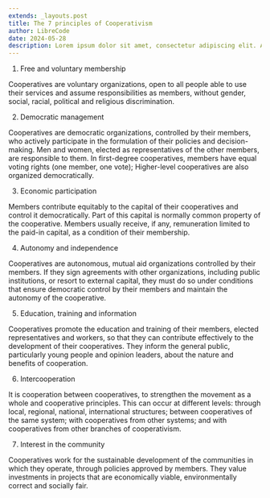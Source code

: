 ```yaml
---
extends: _layouts.post
title: The 7 principles of Cooperativism
author: LibreCode
date: 2024-05-28
description: Lorem ipsum dolor sit amet, consectetur adipiscing elit. Aenean consectetur, nunc in bibendum porttitor, metus diam euismod mauris, vel tristique nunc dui ac sapien. Sed vitae pretium augue.
---
```


1. Free and voluntary membership

Cooperatives are voluntary organizations, open to all people able to use their services and assume responsibilities as members, without gender, social, racial, political and religious discrimination.

2. Democratic management

Cooperatives are democratic organizations, controlled by their members, who actively participate in the formulation of their policies and decision-making. Men and women, elected as representatives of the other members, are responsible to them. In first-degree cooperatives, members have equal voting rights (one member, one vote); Higher-level cooperatives are also organized democratically.

3. Economic participation

Members contribute equitably to the capital of their cooperatives and control it democratically. Part of this capital is normally common property of the cooperative. Members usually receive, if any, remuneration limited to the paid-in capital, as a condition of their membership.

4. Autonomy and independence

Cooperatives are autonomous, mutual aid organizations controlled by their members. If they sign agreements with other organizations, including public institutions, or resort to external capital, they must do so under conditions that ensure democratic control by their members and maintain the autonomy of the cooperative.

5. Education, training and information

Cooperatives promote the education and training of their members, elected representatives and workers, so that they can contribute effectively to the development of their cooperatives. They inform the general public, particularly young people and opinion leaders, about the nature and benefits of cooperation.

6. Intercooperation

It is cooperation between cooperatives, to strengthen the movement as a whole and cooperative principles. This can occur at different levels: through local, regional, national, international structures; between cooperatives of the same system; with cooperatives from other systems; and with cooperatives from other branches of cooperativism.

7. Interest in the community

Cooperatives work for the sustainable development of the communities in which they operate, through policies approved by members. They value investments in projects that are economically viable, environmentally correct and socially fair.
